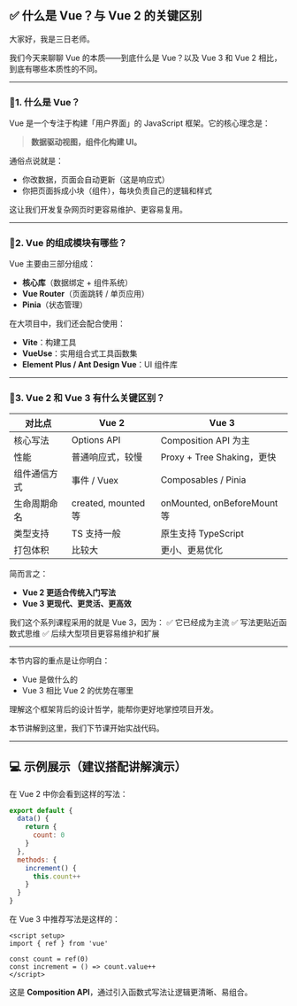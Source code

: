 
## ✅ 什么是 Vue？与 Vue 2 的关键区别

大家好，我是三日老师。

我们今天来聊聊 Vue 的本质——到底什么是 Vue？以及 Vue 3 和 Vue 2 相比，到底有哪些本质性的不同。

---

### 🔹1. 什么是 Vue？

Vue 是一个专注于构建「用户界面」的 JavaScript 框架。它的核心理念是：

> **数据驱动视图，组件化构建 UI。**

通俗点说就是：

* 你改数据，页面会自动更新（这是响应式）
* 你把页面拆成小块（组件），每块负责自己的逻辑和样式

这让我们开发复杂网页时更容易维护、更容易复用。

---

### 🔹2. Vue 的组成模块有哪些？

Vue 主要由三部分组成：

* **核心库**（数据绑定 + 组件系统）
* **Vue Router**（页面跳转 / 单页应用）
* **Pinia**（状态管理）

在大项目中，我们还会配合使用：

* **Vite**：构建工具
* **VueUse**：实用组合式工具函数集
* **Element Plus / Ant Design Vue**：UI 组件库

---

### 🔹3. Vue 2 和 Vue 3 有什么关键区别？

| 对比点    | Vue 2              | Vue 3                      |
| ------ | ------------------ | -------------------------- |
| 核心写法   | Options API        | Composition API 为主         |
| 性能     | 普通响应式，较慢           | Proxy + Tree Shaking，更快    |
| 组件通信方式 | 事件 / Vuex          | Composables / Pinia        |
| 生命周期命名 | created, mounted 等 | onMounted, onBeforeMount 等 |
| 类型支持   | TS 支持一般            | 原生支持 TypeScript            |
| 打包体积   | 比较大                | 更小、更易优化                    |

简而言之：

* **Vue 2 更适合传统入门写法**
* **Vue 3 更现代、更灵活、更高效**

我们这个系列课程采用的就是 Vue 3，因为：
✅ 它已经成为主流
✅ 写法更贴近函数式思维
✅ 后续大型项目更容易维护和扩展

---

本节内容的重点是让你明白：

* Vue 是做什么的
* Vue 3 相比 Vue 2 的优势在哪里

理解这个框架背后的设计哲学，能帮你更好地掌控项目开发。

本节讲解到这里，我们下节课开始实战代码。

---

## 💻 示例展示（建议搭配讲解演示）

在 Vue 2 中你会看到这样的写法：

```js
export default {
  data() {
    return {
      count: 0
    }
  },
  methods: {
    increment() {
      this.count++
    }
  }
}
```

在 Vue 3 中推荐写法是这样的：

```vue
<script setup>
import { ref } from 'vue'

const count = ref(0)
const increment = () => count.value++
</script>
```

这是 **Composition API**，通过引入函数式写法让逻辑更清晰、易组合。

